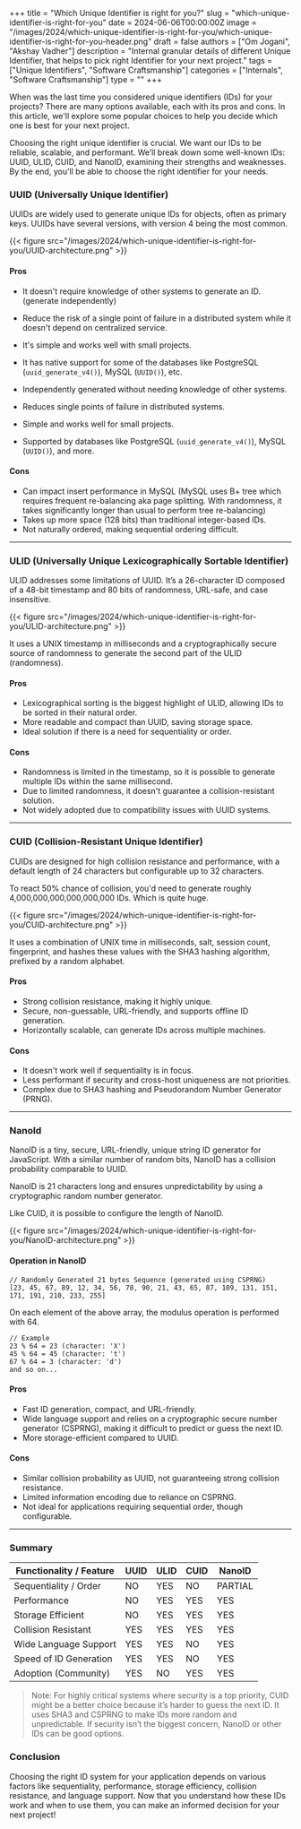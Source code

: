 +++
title = "Which Unique Identifier is right for you?"
slug = "which-unique-identifier-is-right-for-you"
date = 2024-06-06T00:00:00Z
image = "/images/2024/which-unique-identifier-is-right-for-you/which-unique-identifier-is-right-for-you-header.png"
draft = false
authors = ["Om Jogani", "Akshay Vadher"]
description = "Internal granular details of different Unique Identifier, that helps to pick right Identifier for your next project."
tags = ["Unique Identifiers", "Software Craftsmanship"]
categories = ["Internals", "Software Craftsmanship"]
type = ""
+++

When was the last time you considered unique identifiers (IDs) for your projects? There are many options available, each with its pros and cons. In this article, we'll explore some popular choices to help you decide which one is best for your next project.

Choosing the right unique identifier is crucial. We want our IDs to be reliable, scalable, and performant. We’ll break down some well-known IDs: UUID, ULID, CUID, and NanoID, examining their strengths and weaknesses. By the end, you'll be able to choose the right identifier for your needs.

### UUID (Universally Unique Identifier)

UUIDs are widely used to generate unique IDs for objects, often as primary keys. UUIDs have several versions, with version 4 being the most common.


{{< figure src="/images/2024/which-unique-identifier-is-right-for-you/UUID-architecture.png" >}}

#### Pros

- It doesn't require knowledge of other systems to generate an ID. (generate independently)
- Reduce the risk of a single point of failure in a distributed system while it doesn't depend on centralized service.
- It's simple and works well with small projects.
- It has native support for some of the databases like PostgreSQL (`uuid_generate_v4()`), MySQL (`UUID()`), etc.

- Independently generated without needing knowledge of other systems.
- Reduces single points of failure in distributed systems.
- Simple and works well for small projects.
- Supported by databases like PostgreSQL (`uuid_generate_v4()`), MySQL (`UUID()`), and more.

#### Cons

- Can impact insert performance in MySQL (MySQL uses B+ tree which requires frequent re-balancing aka page splitting. With randomness, it takes significantly longer than usual to perform tree re-balancing)
- Takes up more space (128 bits) than traditional integer-based IDs.
- Not naturally ordered, making sequential ordering difficult.

---

### ULID (Universally Unique Lexicographically Sortable Identifier)

ULID addresses some limitations of UUID. It’s a 26-character ID composed of a 48-bit timestamp and 80 bits of randomness, URL-safe, and case insensitive.

{{< figure src="/images/2024/which-unique-identifier-is-right-for-you/ULID-architecture.png" >}}

It uses a UNIX timestamp in milliseconds and a cryptographically secure source of randomness to generate the second part of the ULID (randomness).

#### Pros

- Lexicographical sorting is the biggest highlight of ULID, allowing IDs to be sorted in their natural order.
- More readable and compact than UUID, saving storage space.
- Ideal solution if there is a need for sequentiality or order.

#### Cons

- Randomness is limited in the timestamp, so it is possible to generate multiple IDs within the same millisecond.
- Due to limited randomness, it doesn't guarantee a collision-resistant solution.
- Not widely adopted due to compatibility issues with UUID systems.

---

### CUID (Collision-Resistant Unique Identifier)

CUIDs are designed for high collision resistance and performance, with a default length of 24 characters but configurable up to 32 characters.

To react 50% chance of collision, you'd need to generate roughly 4,000,000,000,000,000,000 IDs. Which is quite huge.

{{< figure src="/images/2024/which-unique-identifier-is-right-for-you/CUID-architecture.png" >}}

It uses a combination of UNIX time in milliseconds, salt, session count, fingerprint, and hashes these values with the SHA3 hashing algorithm, prefixed by a random alphabet.

#### Pros

- Strong collision resistance, making it highly unique.
- Secure, non-guessable, URL-friendly, and supports offline ID generation.
- Horizontally scalable, can generate IDs across multiple machines.

#### Cons

- It doesn't work well if sequentiality is in focus.
- Less performant if security and cross-host uniqueness are not priorities.
- Complex due to SHA3 hashing and Pseudorandom Number Generator (PRNG).


---

### NanoId

NanoID is a tiny, secure, URL-friendly, unique string ID generator for JavaScript. With a similar number of random bits, NanoID has a collision probability comparable to UUID.

NanoID is 21 characters long and ensures unpredictability by using a cryptographic random number generator.

Like CUID, it is possible to configure the length of NanoID.

{{< figure src="/images/2024/which-unique-identifier-is-right-for-you/NanoID-architecture.png" >}}

#### Operation in NanoID

```text
// Randomly Generated 21 bytes Sequence (generated using CSPRNG)
[23, 45, 67, 89, 12, 34, 56, 78, 90, 21, 43, 65, 87, 109, 131, 151, 171, 191, 210, 233, 255]
```

On each element of the above array, the modulus operation is performed with 64.

```text
// Example
23 % 64 = 23 (character: 'X')
45 % 64 = 45 (character: 't')
67 % 64 = 3 (character: 'd')
and so on...
```

#### Pros

- Fast ID generation, compact, and URL-friendly.
- Wide language support and relies on a cryptographic secure number generator (CSPRNG), making it difficult to predict or guess the next ID.
- More storage-efficient compared to UUID.

#### Cons

- Similar collision probability as UUID, not guaranteeing strong collision resistance.
- Limited information encoding due to reliance on CSPRNG.
- Not ideal for applications requiring sequential order, though configurable.

---

### Summary

| Functionality / Feature | UUID | ULID | CUID | NanoID  |
| ----------------------- | ---- | ---- | ---- | ------- |
| Sequentiality / Order   | NO   | YES  | NO   | PARTIAL |
| Performance             | NO   | YES  | YES  | YES     |
| Storage Efficient       | NO   | YES  | YES  | YES     |
| Collision Resistant     | YES  | YES  | YES  | YES     |
| Wide Language Support   | YES  | YES  | NO   | YES     |
| Speed of ID Generation  | YES  | YES  | NO   | YES     |
| Adoption (Community)    | YES  | NO   | YES  | YES     |

> Note: For highly critical systems where security is a top priority, CUID might be a better choice because it’s harder to guess the next ID. It uses SHA3 and CSPRNG to make IDs more random and unpredictable. If security isn’t the biggest concern, NanoID or other IDs can be good options.

### Conclusion

Choosing the right ID system for your application depends on various factors like sequentiality, performance, storage efficiency, collision resistance, and language support. Now that you understand how these IDs work and when to use them, you can make an informed decision for your next project!
